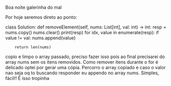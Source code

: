 Boa noite galerinha do mal

Por hoje seremos direto ao ponto:

class Solution:
    def removeElement(self, nums: List[int], val: int) -> int:
        resp = nums.copy()
        nums.clear()
        print(resp)
        for idx, value in enumerate(resp):
            if value != val:
                nums.append(value)
        
        return len(nums)
        

copio e limpo o array passado, preciso fazer isso pois ao final precisarei do array nums sem os itens removidos. Como remover itens durante o for é delicado optei por gerar uma cópia. Percorro o array copiado e caso o valor nao seja oq to buscando responder eu appendo no array nums. Simples, fácil!! É isso tropinha